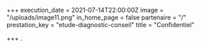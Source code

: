 +++
execution_date = 2021-07-14T22:00:00Z
image = "/uploads/image11.png"
in_home_page = false
partenaire = "/"
prestation_key = "etude-diagnostic-conseil"
title = "Confidentiel"

+++
.